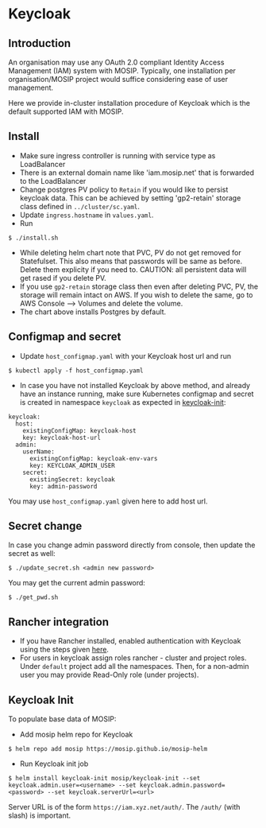 # Keycloak
## Introduction
An organisation may use any OAuth 2.0 compliant Identity Access Management (IAM) system with MOSIP.  Typically, one installation per organisation/MOSIP project would suffice considering ease of user management.

Here we provide in-cluster installation procedure of Keycloak which is the default supported IAM with MOSIP.

## Install
* Make sure ingress controller is running with service type as LoadBalancer
* There is an external domain name like 'iam.mosip.net' that is forwarded to the LoadBalancer
* Change postgres PV policy to `Retain` if you would like to persist keycloak data. This can be achieved by setting 'gp2-retain' storage class defined in `../cluster/sc.yaml`.
* Update `ingress.hostname` in `values.yaml`.
* Run
```
$ ./install.sh
```
* While deleting helm chart note that PVC, PV do not get removed for Statefulset. This also means that passwords will be same as before.  Delete them explicity if you need to. CAUTION: all persistent data will get rased if you delete PV.
* If you use `gp2-retain` storage class then even after deleting PVC, PV, the storage will remain intact on AWS. If you wish to delete the same, go to AWS Console --> Volumes and delete the volume.
* The chart above installs Postgres by default. 

## Configmap and secret
* Update `host_configmap.yaml` with your Keycloak host url and run
```
$ kubectl apply -f host_configmap.yaml
```
* In case you have not installed Keycloak by above method, and already have an instance running, make sure Kubernetes configmap and secret is created in namespace `keycloak` as expected in [keycloak-init](https://github.com/mosip/mosip-helm/blob/develop/charts/keycloak-init/values.yaml):
```
keycloak:
  host:
    existingConfigMap: keycloak-host
    key: keycloak-host-url
  admin:
    userName:
      existingConfigMap: keycloak-env-vars
      key: KEYCLOAK_ADMIN_USER
    secret:
      existingSecret: keycloak
      key: admin-password
```
You may use `host_configmap.yaml` given here to add host url.

## Secret change
In case you change admin password directly from console, then update the secret as well:
```
$ ./update_secret.sh <admin new password>
```
You may get the current admin password:
```
$ ./get_pwd.sh
```
## Rancher integration

* If you have Rancher installed, enabled authentication with Keycloak using the steps given [here](https://rancher.com/docs/rancher/v2.5/en/admin-settings/authentication/keycloak/).
* For users in keycloak assign roles rancher - cluster and project roles.  Under `default` project add all the namespaces. Then, for a non-admin user you may provide Read-Only role (under projects).

## Keycloak Init
To populate base data of MOSIP:
* Add mosip helm repo for Keycloak 
```
$ helm repo add mosip https://mosip.github.io/mosip-helm 
```
* Run Keycloak init job
```
$ helm install keycloak-init mosip/keycloak-init --set keycloak.admin.user=<username> --set keycloak.admin.password=<password> --set keycloak.serverUrl=<url>
```
Server URL is of the form `https://iam.xyz.net/auth/`.  The `/auth/` (with slash) is important.


